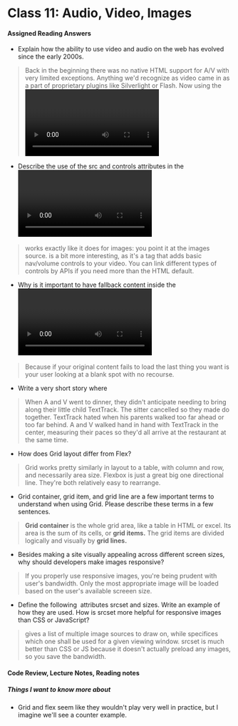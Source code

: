 # Class 11: Audio, Video, Images


#### Assigned Reading Answers

- Explain how the ability to use video and audio on the web has evolved since the early 2000s.

> Back in the beginning there was no native HTML support for A/V with very limited exceptions.  Anything we'd recognize as video came in as a part of proprietary plugins like Silverlight or Flash.  Now using the <video> and <audio> tags you can implement some basic videos in your page without much difficulty.  Also important, internet norms have changed with regards to video.  There are exactly zero people who want a video to autoplay anywhere but YouTube.

- Describe the use of the src and controls attributes in the <video> element.

> <src> works exactly like it does for images: you point it at the images source.  <controls> is a bit more interesting, as it's a tag that adds basic nav/volume controls to your video.  You can link different types of controls by APIs if you need more than the HTML default.

- Why is it important to have fallback content inside the <video> element?

> Because if your original content fails to load the last thing you want is your user looking at a blank spot with no recourse.

- Write a very short story where <audio> and <video> are characters.

> When A and V went to dinner, they didn't anticipate needing to bring along their little child TextTrack.  The sitter cancelled so they made do together.  TextTrack hated when his parents walked too far ahead or too far behind.  A and V walked hand in hand with TextTrack in the center, measuring their paces so they'd all arrive at the restaurant at the same time.

- How does Grid layout differ from Flex?

> Grid works pretty similarly in layout to a table, with column and row, and necessarily area size.  Flexbox is just a great big one directional line.  They're both relatively easy to rearrange.

- Grid container, grid item, and grid line are a few important terms to understand when using Grid. Please describe these terms in a few sentences.

> **Grid container** is the whole grid area, like a table in HTML or excel.  Its area is the sum of its cells, or **grid items.**  The grid items are divided logically and visually by **grid lines.**

- Besides making a site visually appealing across different screen sizes, why should developers make images responsive?

> If you properly use responsive images, you're being prudent with user's bandwidth.  Only the most appropriate image will be loaded based on the user's available screeen size.

- Define the following <img> attributes srcset and sizes. Write an example of how they are used.
How is srcset more helpful for responsive images than CSS or JavaScript?

> <srcset> gives a list of multiple image sources to draw on, while <sizes> specifices which one shall be used for a given viewing window.  srcset is much better than CSS or JS because it doesn't actually preload any images, so you save the bandwidth.


#### Code Review, Lecture Notes, Reading notes



##### Things I want to know more about

- Grid and flex seem like they wouldn't play very well in practice, but I imagine we'll see a counter example.